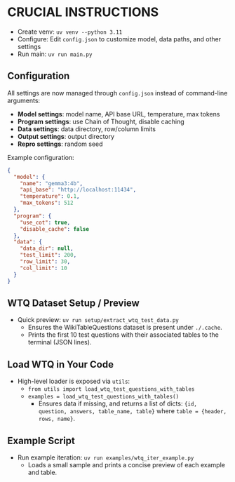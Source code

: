 # CRUCIAL INSTRUCTIONS

- Create venv: `uv venv --python 3.11`
- Configure: Edit `config.json` to customize model, data paths, and other settings
- Run main: `uv run main.py`

## Configuration

All settings are now managed through `config.json` instead of command-line arguments:

- **Model settings**: model name, API base URL, temperature, max tokens
- **Program settings**: use Chain of Thought, disable caching
- **Data settings**: data directory, row/column limits
- **Output settings**: output directory
- **Repro settings**: random seed

Example configuration:
```json
{
  "model": {
    "name": "gemma3:4b",
    "api_base": "http://localhost:11434",
    "temperature": 0.1,
    "max_tokens": 512
  },
  "program": {
    "use_cot": true,
    "disable_cache": false
  },
  "data": {
    "data_dir": null,
    "test_limit": 200,
    "row_limit": 30,
    "col_limit": 10
  }
}
```

## WTQ Dataset Setup / Preview

- Quick preview: `uv run setup/extract_wtq_test_data.py`
  - Ensures the WikiTableQuestions dataset is present under `./.cache`.
  - Prints the first 10 test questions with their associated tables to the terminal (JSON lines).

## Load WTQ in Your Code

- High-level loader is exposed via `utils`:
  - `from utils import load_wtq_test_questions_with_tables`
  - `examples = load_wtq_test_questions_with_tables()`
    - Ensures data if missing, and returns a list of dicts:
      `{id, question, answers, table_name, table}` where `table = {header, rows, name}`.

## Example Script

- Run example iteration: `uv run examples/wtq_iter_example.py`
  - Loads a small sample and prints a concise preview of each example and table.

